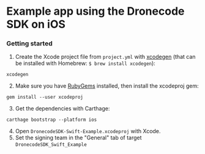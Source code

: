 # Example app using the Dronecode SDK on iOS

### Getting started

1. Create the Xcode project file from `project.yml` with [xcodegen](https://github.com/yonaskolb/XcodeGen) (that can be installed with Homebrew: `$ brew install xcodegen`):

```
xcodegen
```

2. Make sure you have [RubyGems](https://rubygems.org/pages/download) installed, then install the xcodeproj gem:

```
gem install --user xcodeproj
```

3. Get the dependencies with Carthage:

```
carthage bootstrap --platform ios
```

4. Open `DronecodeSDK-Swift-Example.xcodeproj` with Xcode.
5. Set the signing team in the "General" tab of target `DronecodeSDK_Swift_Example`
